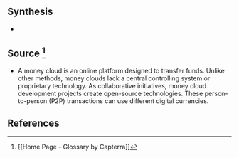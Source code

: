 ## Synthesis
- 
## Source [^1]
- A money cloud is an online platform designed to transfer funds. Unlike other methods, money clouds lack a central controlling system or proprietary technology. As collaborative initiatives, money cloud development projects create open-source technologies. These person-to-person (P2P) transactions can use different digital currencies.
## References

[^1]: [[Home Page - Glossary by Capterra]]